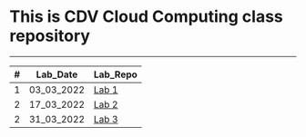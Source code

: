 # This is CDV Cloud Computing class repository
___

<table>
    <thead>
        <th>#</th>
        <th>Lab_Date</th>
        <th>Lab_Repo</th>
    </thead>
    <tbody>
        <tr>
            <td>1</td>
            <td>03_03_2022</td>
            <td> <a href="https://github.com/bfokss/cc-lab/tree/main/1_lab" target="_blank">Lab 1 </a> </td>
        </tr>
        <tr>
            <td>2</td>
            <td>17_03_2022</td>
            <td> <a href="https://github.com/bfokss/cc-lab/tree/main/2_lab" target="_blank">Lab 2 </a> </td>
        </tr>
        <tr>
            <td>2</td>
            <td>31_03_2022</td>
            <td> <a href="https://github.com/bfokss/cc-lab/tree/main/3_lab" target="_blank">Lab 3 </a> </td>
        </tr>
    </tbody>
</table>
